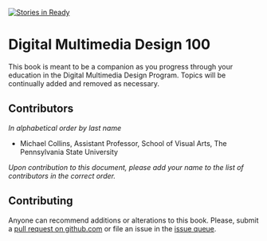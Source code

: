 [![Stories in Ready](https://badge.waffle.io/dmd-program/dmd-course-materials.png?label=ready&title=Ready)](https://waffle.io/dmd-program/dmd-course-materials)
# Digital Multimedia Design 100


This book is meant to be a companion as you progress through your education in the Digital Multimedia Design Program. Topics will be continually added and removed as necessary.

## Contributors
*In alphabetical order by last name*

- Michael Collins, Assistant Professor, School of Visual Arts, The Pennsylvania State University

*Upon contribution to this document, please add your name to the list of contributors in the correct order.*

## Contributing
Anyone can recommend additions or alterations to this book. Please, submit a [pull request on github.com](https://github.com/dmd-program/dmd-course-materials) or file an issue in the [issue queue](https://github.com/dmd-program/dmd-course-materials/issues).
